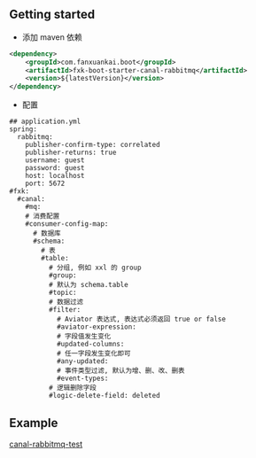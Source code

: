 ## Getting started
- 添加 maven 依赖
```xml
<dependency>
    <groupId>com.fanxuankai.boot</groupId>
    <artifactId>fxk-boot-starter-canal-rabbitmq</artifactId>
    <version>${latestVersion}</version>
</dependency>
```
- 配置
```
## application.yml
spring:
  rabbitmq:
    publisher-confirm-type: correlated
    publisher-returns: true
    username: guest
    password: guest
    host: localhost
    port: 5672
#fxk:
  #canal:
    #mq:
    # 消费配置
    #consumer-config-map:
      # 数据库
      #schema:
        # 表
        #table:
          # 分组, 例如 xxl 的 group
          #group:
          # 默认为 schema.table
          #topic:
          # 数据过滤
          #filter:
            # Aviator 表达式, 表达式必须返回 true or false
            #aviator-expression:
            # 字段值发生变化
            #updated-columns:
            # 任一字段发生变化即可
            #any-updated:
            # 事件类型过滤, 默认为增、删、改、删表
            #event-types:
          # 逻辑删除字段
          #logic-delete-field: deleted
```

## Example
[canal-rabbitmq-test](https://github.com/fanxuankai/fxk-boot/tree/main/fxk-boot-canal/fxk-boot-test-canal/fxk-boot-test-canal-rabbitmq)